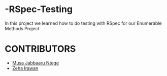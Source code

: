 # -RSpec-Testing

In this project we learned how to do testing with RSpec for our Enumerable Methods Project


# CONTRIBUTORS 

- [Musa Jabbaaru Ntege](https://github.com/Cena-JM)
- [Zeha Irawan](https://github.com/JangkarBumi) 


